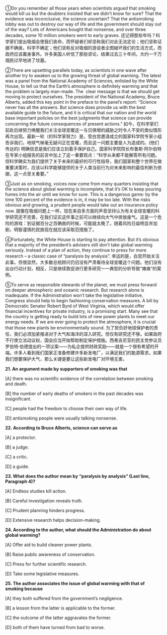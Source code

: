 ①Do you remember all those years when scientists argued that smoking would kill us but the doubters insisted that we didn’t know for sure? That the evidence was inconclusive, the science uncertain? That the antismoking lobby was out to destroy our way of life and the government should stay out of the way? Lots of Americans bought that nonsense, and over three decades, some 10 million smokers went to early graves.
还记得那些年吗？科学家们提出吸烟会使我们丧命，而怀疑者们却坚称我们对此无法定论；他们坚称证据不确凿，科学不确定；他们坚称反对吸烟的游说者企图破坏我们的生活方式，而政府应该置身事外。许多美国人听信了那些谬论，结果过去三十年间，大约一千万烟民过早地进了坟墓。

②There are upsetting parallels today, as scientists in one wave after another try to awaken us to the growing threat of global warming. The latest was a panel from the National Academy of Sciences, enlisted by the White House, to tell us that the Earth’s atmosphere is definitely warming and that the problem is largely man-made. The  clear message is that we should get moving to protect ourselves. The president of the National Academy, Bruce Alberts, added this key point in the preface to the panel’s report: “Science never has all the answers. But science does provide us with the best available guide to the future, and it is critical that our nation and the world base important policies on the best judgments that science can provide concerning the future consequences of present actions.”
如今，在科学家们前赴后继努力唤醒我们关注全球变暖这一与日俱增的威胁之时令人不安的类似情形再次出现。最新一轮（的科学家努力）是，受白宫邀请成立的国家科学院专家小组告诉我们，地球气候毫无疑问正在变暖，而且这一问题主要是人为造成的。(他们传达的) 明确信息是我们应该立刻着手保护自己。国家科学院院长布鲁斯·阿尔伯特在专家小组报告的前言中加上了这一重要观点：“科学从来都不能解答所有问题。但科学确实为我们提供了关于未来的最好的可行性指导，我们国家和整个世界在做重要决策时，应该以科学能够提供的关于人类当前行为对未来影响的最佳判断为依据，这一点至关重要。”

③Just as on smoking, voices now come from many quarters insisting that the science about global warming is incomplete, that it’s OK to keep pouring fumes into the air until we know for sure. This is a dangerous game: by the time 100 percent of the evidence is in, it may be too late. With the risks obvious and growing, a prudent people would take out an insurance policy now.
就像在吸烟问题上一样，现在来自多方面的声音坚持认为有关全球变暖的科学研究还不完善，在我们证实这件事之前可以继续向大气中排放废气。这是一个危险的游戏：到证据百分之百确凿的时候，可能就太晚了。随着风险日益明显并加剧，明智谨慎的民族现在就应该采取范措施了。

④Fortunately, the White House is starting to pay attention. But it’s obvious that a majority of the president’s advisers still don’t take global warming seriously. Instead of a plan of action, they continue to press for more research – a classic case of “paralysis by analysis”.
幸运的是，白宫开始关注此事。但很显然，大多数总统顾问仍旧没有严肃看待全球变暖这个问题。他们没有出台行动计划，相反，只是继续敦促进行更多研究一一典型的分析导致“瘫痪”的案例。

⑤To serve as responsible stewards of the planet, we must press forward on deeper atmospheric and oceanic research. But research alone is inadequate. If the Administration won’t take the legislative initiative, Congress should help to begin fashioning conservation measures. A bill by Democratic Senator Robert Byrd of West Virginia, which would offer financial incentives for private industry, is a promising start. Many see that the country is getting ready to build lots of new power plants to meet our energy needs. If we are ever going to protect the atmosphere, it is crucial  that those new plants be environmentally sound.
为了担负好地球保护者的责任，我们必须加紧推进对于大气和海洋的深入研究。但仅有研究还不够。如果政府不行使立法动议权，国会应当开始帮助制定保护措施。西弗吉尼亚的民主党参议员罗伯特·伯德提出的一项议案——为私企提供财政奖励——就是一个很有希望的开端。许多人看到我们国家正准备修建许多新发电厂，以满足我们的能源需求。如果我们想要保护大气，那么关键是要让这些新发电厂对环境无害。

**21. An argument made by supporters of smoking was that**

[A] there was no scientific evidence of the correlation between smoking and death.

[B] the number of early deaths of smokers in the past decades was insignificant.

[C] people had the freedom to choose their own way of life.

[D] antismoking people were usually talking nonsense.

**22. According to Bruce Alberts, science can serve as**

[A] a protector.

[B] a judge.

[C] a critic.

[D] a guide.

**23. What does the author mean by “paralysis by analysis” (Last line, Paragraph 4)?**

[A] Endless studies kill action.

[B] Careful investigation reveals truth.

[C] Prudent planning hinders progress.

[D] Extensive research helps decision-making.

**24. According to the author, what should the Administration do about global warming?**

[A] Offer aid to build cleaner power plants.

[B] Raise public awareness of conservation.

[C] Press for further scientific research.

[D] Take some legislative measures.

**25. The author associates the issue of global warming with that of smoking because**

[A] they both suffered from the government’s negligence.

[B] a lesson from the latter is applicable to the former.

[C] the outcome of the latter aggravates the former.

[D] both of them have turned from bad to worse.